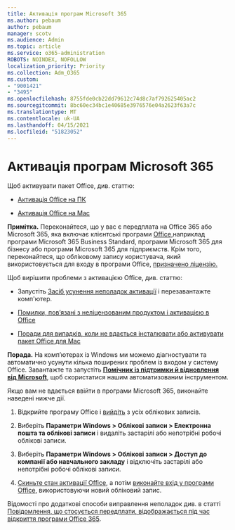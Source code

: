 ```yaml
---
title: Активація програм Microsoft 365
ms.author: pebaum
author: pebaum
manager: scotv
ms.audience: Admin
ms.topic: article
ms.service: o365-administration
ROBOTS: NOINDEX, NOFOLLOW
localization_priority: Priority
ms.collection: Adm_O365
ms.custom:
- "9001421"
- "3495"
ms.openlocfilehash: 8755fde0cb22dd79612c74d8c7af792625405ac2
ms.sourcegitcommit: 8bc60ec34bc1e40685e3976576e04a2623f63a7c
ms.translationtype: MT
ms.contentlocale: uk-UA
ms.lasthandoff: 04/15/2021
ms.locfileid: "51823052"
---
```

# <a name="activating-microsoft-365-apps"></a>Активація програм Microsoft 365

Щоб активувати пакет Office, див. статтю:

- [Активація Office на ПК](https://support.office.com/article/activate-office-5bd38f38-db92-448b-a982-ad170b1e187e) 

- [Активація Office на Mac](https://support.office.com/article/activate-office-for-mac-7f6646b1-bb14-422a-9ad4-a53410fcefb2)

**Примітка.**  Переконайтеся, що у вас є передплата на Office 365 або Microsoft 365, яка включає клієнтські програми [Office,](https://support.office.com/article/28cbc8cf-1332-4f04-9123-9b660abb629e)наприклад програми Microsoft 365 Business Standard, програми Microsoft 365 для бізнесу або програми Microsoft 365 для підприємств. Крім того, переконайтеся, що обліковому запису користувача, який використовується для входу в програми Office, [призначено ліцензію.](https://docs.microsoft.com/microsoft-365/admin/manage/assign-licenses-to-users)

Щоб вирішити проблеми з активацією Office, див. статтю: 

- Запустіть [Засіб усунення неполадок активації](https://aka.ms/SARA-OfficeActivation-Alchemy) і перезавантажте комп'ютер.
- [Помилки, пов’язані з неліцензованим продуктом і активацією в Office](https://support.office.com/article/unlicensed-product-and-activation-errors-in-office-0d23d3c0-c19c-4b2f-9845-5344fedc4380)

- [Поради для випадків, коли не вдається інсталювати або активувати пакет Office для Mac](https://support.office.com/article/what-to-try-if-you-can-t-install-or-activate-office-for-mac-5efba2b4-b1e6-4e5f-bf3c-6ab945d03dea)

**Порада.** На комп’ютерах із Windows ми можемо діагностувати та автоматично усунути кілька поширених проблем із входом у систему Office. Завантажте та запустіть  **[Помічник із підтримки й відновлення від Microsoft](https://aka.ms/SaRA-OfficeSignInScenario)**, щоб скористатися нашим автоматизованим інструментом.

Якщо вам не вдається ввійти в програми Microsoft 365, виконайте наведені нижче дії.

1. Відкрийте програму Office і [вийдіть](https://go.microsoft.com/fwlink/?linkid=2114082) з усіх облікових записів.

2. Виберіть **Параметри Windows > Облікові записи > Електронна пошта та облікові записи** і видаліть застарілі або непотрібні робочі облікові записи.

3. Виберіть **Параметри Windows > Облікові записи > Доступ до компанії або навчального закладу** і відключіть застарілі або непотрібні робочі облікові записи.

4. [Скиньте стан активації Office](https://docs.microsoft.com/office365/troubleshoot/activation/reset-office-365-proplus-activation-state), а потім [виконайте вхід у програми Office](https://support.office.com/article/sign-in-to-office-b9582171-fd1f-4284-9846-bdd72bb28426), використовуючи новий обліковий запис.

Відомості про додаткові способи виправлення неполадок див. в статті [Повідомлення, що стосується передплати, відображається під час відкриття програми Office 365](https://support.office.com/article/a-subscription-notice-appears-when-i-open-an-office-365-application-4cabe32c-f594-4c0e-9191-3d3ade10cceb).
